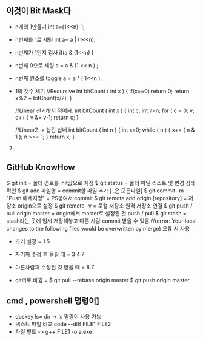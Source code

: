 ## 이것이 Bit Mask다
- n개의 1만들기
   int a=(1<<n)-1;

-  n번째를 1로 세팅
   int a= a | (1<<n);

-  n번째가 1인지 검사
   if(a & (1<<n) )

-  n번째 0으로 세팅
   a = a & (1 << n ) ;

-  n번째 원소를 toggle
   a = a ^ ( 1<<n );

-  1의 갯수 세기
   //Recursive
   int bitCount ( int x ) {
   if(x==0) return 0;
   return x%2 + bitCount(x/2);
}

   //Linear 신기해서 적어봄.
   int bitCount ( int x ) {
   int c;
   int v=n;
   for ( c = 0; v; c++ )  v &= v-1;
   return c;
}

   //Linear2 -> 쉽긴 쉽네
   int bitCount ( int n ) {
   int x=0;
   while ( n ) {
      x+= ( n & 1 );
      n >>= 1;
   }
   return x;
}

7. 

## GitHub KnowHow
   $ git init = 폴더 경로를 init값으로 지정
   $ git status = 폴더 파일 리스트 및 변경 상태 확인
   $ git add 파일명  = commit할 파일 추가 [ .은 모든파일]
   $ git commit -m "Push 메세지명" = PS붙여서 commit
   $ git remote add origin [repository] = 저장소 origin으로 설정
   $ git remote -v = 로컬 저장소 원격 저장소 연결
   $ git push / pull origin master = origin에서 master로 설정된 것 push / pull
   $ git stash = stash라는 곳에 임시 저장해놓고 다른 사람 commit 받을 수 있음
   //(error: Your local changes to the following files would be overwritten by merge) 오류 시 사용

- 초기 설정 = 1 5

- 자기꺼 수정 후 올릴 때 = 3 4 7

- 다른사람꺼 수정된 것 받을 때 = 8 7

- git꺼로 바뀜 = $ git pull --rebase origin master
                    $ git push origin master


## cmd , powershell 명령어]
- doskey ls= dir -> ls 명령어 사용 가능
- 텍스트 파일 비교 code --diff FILE1 FILE2
- 파일 빌드 -> g++ FILE1 -o a.exe
